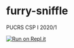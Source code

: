 # furry-sniffle
PUCRS CSP I 2020/1


[![Run on Repl.it](https://repl.it/badge/github/masmangan/furry-sniffle)](https://repl.it/github/masmangan/furry-sniffle)
